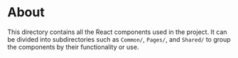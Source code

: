 # About

This directory contains all the React components used in the project. It can be divided into subdirectories such as `Common/`, `Pages/`, and `Shared/` to group the components by their functionality or use.
